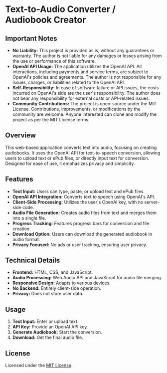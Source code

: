 # Text-to-Audio Converter / Audiobook Creator

## Important Notes

- **No Liability:** This project is provided as is, without any guarantees or warranty. The author is not liable for any damages or losses arising from the use or performance of this software.
- **OpenAI API Usage:** The application utilizes the OpenAI API. All interactions, including payments and service terms, are subject to OpenAI's policies and agreements. The author is not responsible for any issues, charges, or liabilities related to the OpenAI API.
- **Self-Responsibility:** In case of software failure or API issues, the costs incurred on OpenAI's side are the user's responsibility. The author does not bear any responsibility for external costs or API-related issues.
- **Community Contributions:** The project is open-source under the MIT License. Contributions, improvements, or modifications by the community are welcome. Anyone interested can clone and modify the project as per the MIT License terms.

## Overview

This web-based application converts text into audio, focusing on creating audiobooks. It uses the OpenAI API for text-to-speech conversion, allowing users to upload text or ePub files, or directly input text for conversion. Designed for ease of use, it emphasizes privacy and simplicity.

## Features

- **Text Input:** Users can type, paste, or upload text and ePub files.
- **OpenAI API Integration:** Converts text to speech using OpenAI's API.
- **Client-Side Processing:** Utilizes the user's OpenAI key, with no server-side code.
- **Audio File Generation:** Creates audio files from text and merges them into a single file.
- **Progress Tracking:** Features progress bars for conversion and file creation.
- **Download Option:** Users can download the generated audiobook in audio format.
- **Privacy Focused:** No ads or user tracking, ensuring user privacy.

## Technical Details

- **Frontend:** HTML, CSS, and JavaScript.
- **Audio Processing:** Web Audio API and JavaScript for audio file merging.
- **Responsive Design:** Adapts to various devices.
- **No Backend:** Entirely client-side operation.
- **Privacy:** Does not store user data.

## Usage

1. **Text Input:** Enter or upload text.
2. **API Key:** Provide an OpenAI API key.
3. **Generate Audiobook:** Start the conversion.
4. **Download:** Get the final audio file.

## License

Licensed under the [MIT License](LICENSE).
